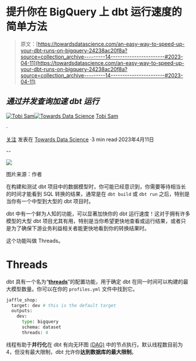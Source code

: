 # 提升你在 BigQuery 上 dbt 运行速度的简单方法

> 原文：[https://towardsdatascience.com/an-easy-way-to-speed-up-your-dbt-runs-on-bigquery-24238ac20f8a?source=collection_archive---------14-----------------------#2023-04-11](https://towardsdatascience.com/an-easy-way-to-speed-up-your-dbt-runs-on-bigquery-24238ac20f8a?source=collection_archive---------14-----------------------#2023-04-11)

## *通过并发查询加速 dbt 运行*

[](https://medium.com/@tobisam?source=post_page-----24238ac20f8a--------------------------------)[![Tobi Sam](../Images/daffb5aeec33842e42fd8ad68fc94b72.png)](https://medium.com/@tobisam?source=post_page-----24238ac20f8a--------------------------------)[](https://towardsdatascience.com/?source=post_page-----24238ac20f8a--------------------------------)[![Towards Data Science](../Images/a6ff2676ffcc0c7aad8aaf1d79379785.png)](https://towardsdatascience.com/?source=post_page-----24238ac20f8a--------------------------------) [Tobi Sam](https://medium.com/@tobisam?source=post_page-----24238ac20f8a--------------------------------)

·

[关注](https://medium.com/m/signin?actionUrl=https%3A%2F%2Fmedium.com%2F_%2Fsubscribe%2Fuser%2F92fab82e0c7a&operation=register&redirect=https%3A%2F%2Ftowardsdatascience.com%2Fan-easy-way-to-speed-up-your-dbt-runs-on-bigquery-24238ac20f8a&user=Tobi+Sam&userId=92fab82e0c7a&source=post_page-92fab82e0c7a----24238ac20f8a---------------------post_header-----------) 发表在 [Towards Data Science](https://towardsdatascience.com/?source=post_page-----24238ac20f8a--------------------------------) ·3 min read·2023年4月11日[](https://medium.com/m/signin?actionUrl=https%3A%2F%2Fmedium.com%2F_%2Fvote%2Ftowards-data-science%2F24238ac20f8a&operation=register&redirect=https%3A%2F%2Ftowardsdatascience.com%2Fan-easy-way-to-speed-up-your-dbt-runs-on-bigquery-24238ac20f8a&user=Tobi+Sam&userId=92fab82e0c7a&source=-----24238ac20f8a---------------------clap_footer-----------)

--

[](https://medium.com/m/signin?actionUrl=https%3A%2F%2Fmedium.com%2F_%2Fbookmark%2Fp%2F24238ac20f8a&operation=register&redirect=https%3A%2F%2Ftowardsdatascience.com%2Fan-easy-way-to-speed-up-your-dbt-runs-on-bigquery-24238ac20f8a&source=-----24238ac20f8a---------------------bookmark_footer-----------)![](../Images/dd8787608c94122a0e69e49364a7e974.png)

图片来源：作者

在构建和测试 dbt 项目中的数据模型时，你可能已经意识到，你需要等待相当长的时间才能看到 SQL 转换的结果，通常是在 `dbt build` 或 `dbt run` 之后，特别是当你有一个中型到大型的 dbt 项目时。

dbt 中有一个鲜为人知的功能，可以显著加快你的 dbt 运行速度！这对于拥有许多模型的大型 dbt 项目尤其有用，特别是当你希望更快地查看或运行结果，或者只是为了确保下游业务利益相关者能更快地看到你的转换结果时。

这个功能叫做 Threads。

# Threads

dbt 具有一个名为“[**threads**](https://docs.getdbt.com/docs/get-started/connection-profiles#understanding-threads)”的配置功能，用于确定 dbt 在同一时间可以构建的最大模型数量。你可以在你的 `profiles.yml` 文件中找到它。

```py
jaffle_shop:
  target: dev # this is the default target
  outputs:
    dev:
      type: bigquery
      schema: dataset
      threads: 4
```

线程有助于**并行化**在 dbt 有向无环图 [(DAG)](https://docs.getdbt.com/terms/dag) 中的节点执行。默认线程数目前为 4，但没有最大限制，dbt 允许你**达到数据库的最大限制**。
